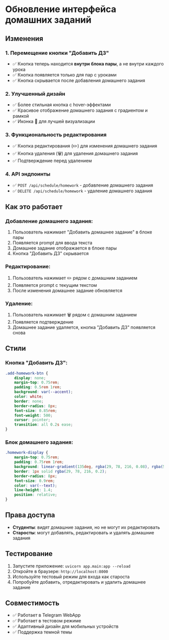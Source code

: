 # Обновление интерфейса домашних заданий

## Изменения

### 1. **Перемещение кнопки "Добавить ДЗ"**
- ✅ Кнопка теперь находится **внутри блока пары**, а не внутри каждого урока
- ✅ Кнопка появляется только для пар с уроками
- ✅ Кнопка скрывается после добавления домашнего задания

### 2. **Улучшенный дизайн**
- ✅ Более стильная кнопка с hover-эффектами
- ✅ Красивое отображение домашнего задания с градиентом и рамкой
- ✅ Иконка 📝 для лучшей визуализации

### 3. **Функциональность редактирования**
- ✅ Кнопка редактирования (✏️) для изменения домашнего задания
- ✅ Кнопка удаления (🗑️) для удаления домашнего задания
- ✅ Подтверждение перед удалением

### 4. **API эндпоинты**
- ✅ `POST /api/schedule/homework` - добавление домашнего задания
- ✅ `DELETE /api/schedule/homework` - удаление домашнего задания

## Как это работает

### Добавление домашнего задания:
1. Пользователь нажимает "Добавить домашнее задание" в блоке пары
2. Появляется prompt для ввода текста
3. Домашнее задание отображается в блоке пары
4. Кнопка "Добавить ДЗ" скрывается

### Редактирование:
1. Пользователь нажимает ✏️ рядом с домашним заданием
2. Появляется prompt с текущим текстом
3. После изменения домашнее задание обновляется

### Удаление:
1. Пользователь нажимает 🗑️ рядом с домашним заданием
2. Появляется подтверждение
3. Домашнее задание удаляется, кнопка "Добавить ДЗ" появляется снова

## Стили

### Кнопка "Добавить ДЗ":
```css
.add-homework-btn {
    display: none;
    margin-top: 0.75rem;
    padding: 0.5rem 1rem;
    background: var(--accent);
    color: white;
    border: none;
    border-radius: 8px;
    font-size: 0.85rem;
    font-weight: 500;
    cursor: pointer;
    transition: all 0.2s ease;
}
```

### Блок домашнего задания:
```css
.homework-display {
    margin-top: 0.75rem;
    padding: 0.75rem 1rem;
    background: linear-gradient(135deg, rgba(29, 78, 216, 0.08), rgba(59, 130, 246, 0.05));
    border: 1px solid rgba(29, 78, 216, 0.2);
    border-radius: 8px;
    font-size: 0.9rem;
    color: var(--text);
    line-height: 1.4;
    position: relative;
}
```

## Права доступа

- **Студенты**: видят домашние задания, но не могут их редактировать
- **Старосты**: могут добавлять, редактировать и удалять домашние задания

## Тестирование

1. Запустите приложение: `uvicorn app.main:app --reload`
2. Откройте в браузере: `http://localhost:8000`
3. Используйте тестовый режим для входа как староста
4. Попробуйте добавить, отредактировать и удалить домашнее задание

## Совместимость

- ✅ Работает в Telegram WebApp
- ✅ Работает в тестовом режиме
- ✅ Адаптивный дизайн для мобильных устройств
- ✅ Поддержка темной темы

